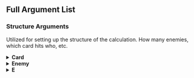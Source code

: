 ## Full Argument List

### Structure Arguments
Utilized for setting up the structure of the calculation. How many enemies, which card 
hits who, etc.

<details>
  <summary><b>Card</b></summary>
 <table>
  <tr>
    <th>Arg</th>
    <th>Number?</th>
    <th>Decimals?</th>
    <th>Priority</th>
    <th>Duplicate</th>
  </tr>
  <tr>
    <td>card</td>
    <td>✔️</td>
    <td>❌</td>
    <td>N/A</td>
    <td>N/A</td>
</table>
All arguments following the card argument will apply only to the specified card until a new card is specified. 
The card argument does not define new cards. If you use <code>card6</code> when there are only 5 cards, 
<code>card6</code> and all arguments that would apply to <code>card6</code> will be treated as invalid.

Usage Examples:
<br>
<code>/calc2 string: Ereshkigal card1 a30 m30 n50</code>
<br>
<code>/calc2 string: Ereshkigal bnqe card1 a30 m30 n50 card2 a20 d30 m70</code>
</details>
<details>
  <summary><b>Enemy</b></summary>
 <table>
  <tr>
    <th>Arg</th>
    <th>Number?</th>
    <th>Decimals?</th>
    <th>Priority</th>
    <th>Duplicate</th>
  </tr>
  <tr>
    <td>enemy</td>
    <td>✔️</td>
    <td>❌</td>
    <td>N/A</td>
    <td>N/A</td>
</table>
All arguments following the enemy argument will apply only to the specified enemy until a new card is specified. 
The enemy argument also defines new enemies. If you use <code>enemy3</code> when there are only 2 enemies, 
a new enemy in position 3 will be created.

Usage Examples:
<br>
<code>/calc2 string: Ereshkigal enemy1 saber hp1000</code>
<br>
<code>/calc2 string: Ereshkigal enemy1 saber hp1000 enemy2 berserker hp5000</code>
<br>
<code>/calc2 string: Ereshkigal enemy1 m40 d-30 enemy2 m60 d-20</code>
</details>
<details>
  <summary><b>E</b></summary>
 <table>
  <tr>
    <th>Arg</th>
    <th>Number?</th>
    <th>Decimals?</th>
    <th>Priority</th>
    <th>Duplicate</th>
  </tr>
  <tr>
    <td>e</td>
    <td>✔️</td>
    <td>❌</td>
    <td>N/A</td>
    <td>N/A</td>
</table>
Used for targeting enemies with a card. If provided after a card, the card will only hit
the specified enemy. For AoE Noble Phantasms, multiple <code>e</code> args can be specified.

The <code>e</code> argument can only be used if provided after first explicitly switching to a card.

If an invalid enemy is provided, the argument will be ignored. Ex. if there are only 2 enemies, 
<code>e3</code> will be ignored.

Usage Examples:
<br>
<code>/calc2 string: Ereshkigal nwave1 card1 e1</code>
<br>
<code>/calc2 string: Ereshkigal bba nwave1 card1 e1 card2 e3 card3 e2</code>
<br>
<code>/calc2 string: Ereshkigal npbb enemy1 enemy2 card2 e2 card3 e2</code>
<br>
<code>/calc2 string: Ereshkigal nwave1 card1 e1 e2</code>
</details>